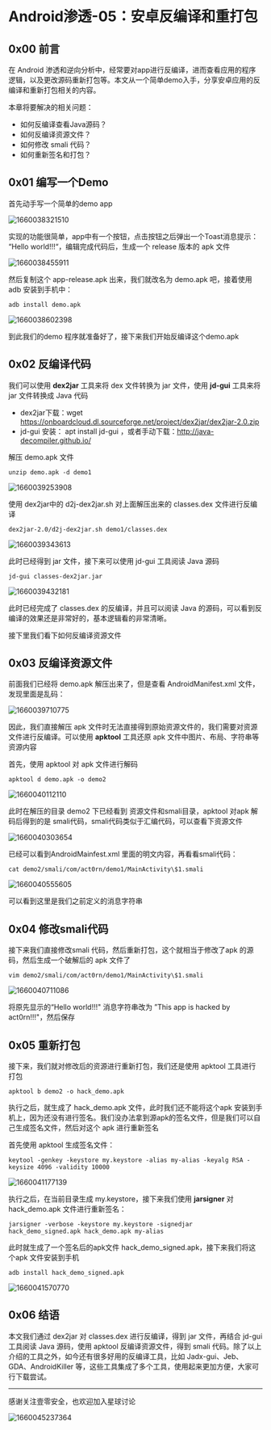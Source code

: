 # Android渗透-05：安卓反编译和重打包

## 0x00 前言

在 Android 渗透和逆向分析中，经常要对app进行反编译，进而查看应用的程序逻辑，以及更改源码重新打包等。本文从一个简单demo入手，分享安卓应用的反编译和重新打包相关的内容。

本章将要解决的相关问题：

+ 如何反编译查看Java源码？
+ 如何反编译资源文件？
+ 如何修改 smali 代码？
+ 如何重新签名和打包？

## 0x01 编写一个Demo

首先动手写一个简单的demo app

![1660038321510](20220809-Android%E6%B8%97%E9%80%8F05-%E5%AE%89%E5%8D%93%E5%8F%8D%E7%BC%96%E8%AF%91.assets/1660038321510.png)

实现的功能很简单，app中有一个按钮，点击按钮之后弹出一个Toast消息提示： “Hello world!!!“，编辑完成代码后，生成一个 release 版本的 apk 文件

![1660038455911](20220809-Android%E6%B8%97%E9%80%8F05-%E5%AE%89%E5%8D%93%E5%8F%8D%E7%BC%96%E8%AF%91.assets/1660038455911.png)

然后复制这个 app-release.apk 出来，我们就改名为 demo.apk 吧，接着使用adb 安装到手机中：

```
adb install demo.apk
```

![1660038602398](20220809-Android%E6%B8%97%E9%80%8F05-%E5%AE%89%E5%8D%93%E5%8F%8D%E7%BC%96%E8%AF%91.assets/1660038602398.png)

到此我们的demo 程序就准备好了，接下来我们开始反编译这个demo.apk

## 0x02 反编译代码

我们可以使用 **dex2jar** 工具来将 dex 文件转换为 jar 文件，使用 **jd-gui** 工具来将 jar 文件转换成 Java 代码

+ dex2jar下载：wget https://onboardcloud.dl.sourceforge.net/project/dex2jar/dex2jar-2.0.zip
+ jd-gui 安装： apt install jd-gui  ，或者手动下载：http://java-decompiler.github.io/

解压 demo.apk 文件

```
unzip demo.apk -d demo1 
```

![1660039253908](20220809-Android%E6%B8%97%E9%80%8F05-%E5%AE%89%E5%8D%93%E5%8F%8D%E7%BC%96%E8%AF%91.assets/1660039253908.png)

使用 dex2jar中的 d2j-dex2jar.sh 对上面解压出来的 classes.dex 文件进行反编译

```
dex2jar-2.0/d2j-dex2jar.sh demo1/classes.dex
```

![1660039343613](20220809-Android%E6%B8%97%E9%80%8F05-%E5%AE%89%E5%8D%93%E5%8F%8D%E7%BC%96%E8%AF%91.assets/1660039343613.png)

此时已经得到 jar 文件，接下来可以使用 jd-gui 工具阅读 Java 源码

```
jd-gui classes-dex2jar.jar
```

![1660039432181](20220809-Android%E6%B8%97%E9%80%8F05-%E5%AE%89%E5%8D%93%E5%8F%8D%E7%BC%96%E8%AF%91.assets/1660039432181.png)

此时已经完成了 classes.dex 的反编译，并且可以阅读 Java 的源码，可以看到反编译的效果还是非常好的，基本逻辑看的非常清晰。

接下里我们看下如何反编译资源文件

## 0x03 反编译资源文件

前面我们已经将 demo.apk 解压出来了，但是查看 AndroidManifest.xml 文件，发现里面是乱码：

![1660039710775](20220809-Android%E6%B8%97%E9%80%8F05-%E5%AE%89%E5%8D%93%E5%8F%8D%E7%BC%96%E8%AF%91.assets/1660039710775.png)

因此，我们直接解压 apk 文件时无法直接得到原始资源文件的，我们需要对资源文件进行反编译。可以使用 **apktool** 工具还原 apk 文件中图片、布局、字符串等资源内容

首先，使用 apktool 对 apk 文件进行解码

```
apktool d demo.apk -o demo2
```

![1660040112110](20220809-Android%E6%B8%97%E9%80%8F05-%E5%AE%89%E5%8D%93%E5%8F%8D%E7%BC%96%E8%AF%91.assets/1660040112110.png)

此时在解压的目录 demo2 下已经看到 资源文件和smali目录，apktool 对apk 解码后得到的是 smali代码，smali代码类似于汇编代码，可以查看下资源文件

![1660040303654](20220809-Android%E6%B8%97%E9%80%8F05-%E5%AE%89%E5%8D%93%E5%8F%8D%E7%BC%96%E8%AF%91.assets/1660040303654.png)

已经可以看到AndroidMainfest.xml 里面的明文内容，再看看smali代码：

```
cat demo2/smali/com/act0rn/demo1/MainActivity\$1.smali
```

![1660040555605](20220809-Android%E6%B8%97%E9%80%8F05-%E5%AE%89%E5%8D%93%E5%8F%8D%E7%BC%96%E8%AF%91.assets/1660040555605.png)

可以看到这里是我们之前定义的消息字符串

## 0x04 修改smali代码

接下来我们直接修改smali 代码，然后重新打包，这个就相当于修改了apk 的源码，然后生成一个破解后的 apk 文件了

```
vim demo2/smali/com/act0rn/demo1/MainActivity\$1.smali
```

![1660040711086](20220809-Android%E6%B8%97%E9%80%8F05-%E5%AE%89%E5%8D%93%E5%8F%8D%E7%BC%96%E8%AF%91.assets/1660040711086.png)

将原先显示的“Hello world!!!" 消息字符串改为 ”This app is hacked by act0rn!!!"，然后保存

## 0x05 重新打包

接下来，我们就对修改后的资源进行重新打包，我们还是使用 apktool 工具进行打包

```
apktool b demo2 -o hack_demo.apk
```

执行之后，就生成了 hack_demo.apk 文件，此时我们还不能将这个apk 安装到手机上，因为还没有进行签名。我们没办法拿到源apk的签名文件，但是我们可以自己生成签名文件，然后对这个 apk 进行重新签名

首先使用 apktool 生成签名文件：

```
keytool -genkey -keystore my.keystore -alias my-alias -keyalg RSA -keysize 4096 -validity 10000
```

![1660041177139](20220809-Android%E6%B8%97%E9%80%8F05-%E5%AE%89%E5%8D%93%E5%8F%8D%E7%BC%96%E8%AF%91.assets/1660041177139.png)

执行之后，在当前目录生成 my.keystore，接下来我们使用 **jarsigner** 对 hack_demo.apk 文件进行重新签名：

```
jarsigner -verbose -keystore my.keystore -signedjar hack_demo_signed.apk hack_demo.apk my-alias
```

此时就生成了一个签名后的apk文件 hack_demo_signed.apk，接下来我们将这个apk 文件安装到手机

```
adb install hack_demo_signed.apk
```

![1660041570770](20220809-Android%E6%B8%97%E9%80%8F05-%E5%AE%89%E5%8D%93%E5%8F%8D%E7%BC%96%E8%AF%91.assets/1660041570770.png)



## 0x06 结语

本文我们通过 dex2jar 对 classes.dex 进行反编译，得到 jar 文件，再结合 jd-gui 工具阅读 Java 源码，使用 apktool 反编译资源文件，得到 smali 代码。除了以上介绍的工具之外，如今还有很多好用的反编译工具，比如 Jadx-gui、Jeb、GDA、AndroidKiller 等，这些工具集成了多个工具，使用起来更加方便，大家可行下载尝试。



---

感谢关注壹零安全，也欢迎加入星球讨论

![1660045237364](20220809-Android%E6%B8%97%E9%80%8F05-%E5%AE%89%E5%8D%93%E5%8F%8D%E7%BC%96%E8%AF%91.assets/1660045237364.png)

